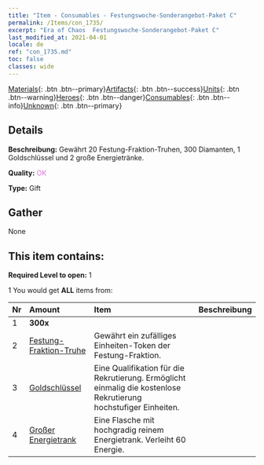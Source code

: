 ```yaml
---
title: "Item - Consumables - Festungswoche-​Sonderangebot-​Paket C"
permalink: /Items/con_1735/
excerpt: "Era of Chaos  Festungswoche-​Sonderangebot-​Paket C"
last_modified_at: 2021-04-01
locale: de
ref: "con_1735.md"
toc: false
classes: wide
---
```

 [Materials](/de/Items/){: .btn .btn--primary}[Artifacts](/de/Items/Artifacts/){: .btn .btn--success}[Units](/de/Items/Units/){: .btn .btn--warning}[Heroes](/de/Items/Heroes/){: .btn .btn--danger}[Consumables](/de/Items/Consumables/){: .btn .btn--info}[Unknown](/de/Items/Unknown/){: .btn .btn--primary}

## Details
 **Beschreibung:** Gewährt 20 Festung-Fraktion-Truhen, 300 Diamanten, 1 Goldschlüssel und 2 große Energietränke.

 **Quality:** <span style="color: #DA70D6">OK</span>

 **Type:** Gift

## Gather

  None

## This item contains:

 **Required Level to open:** 1

 1 You would get **ALL** items  from:

  | Nr | Amount |     Item    | Beschreibung |
  |:---|:-------|:------------|:-----------:|
  | 1 |  **300x** | <i class="fas fa-gem"/> |  | 
  | 2 | [Festung-Fraktion-Truhe](/de/Items/con_1277/) | Gewährt ein zufälliges Einheiten-Token der Festung-Fraktion. | 
  | 3 | [Goldschlüssel](/de/Items/con_783/) | Eine Qualifikation für die Rekrutierung. Ermöglicht einmalig die kostenlose Rekrutierung hochstufiger Einheiten. | 
  | 4 | [Großer Energietrank](/de/Items/con_706/) | Eine Flasche mit hochgradig reinem Energietrank. Verleiht 60 Energie. | 
